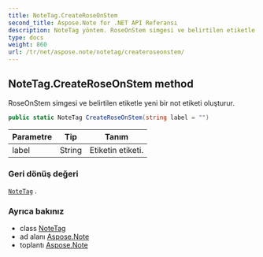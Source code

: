 ```yaml
---
title: NoteTag.CreateRoseOnStem
second_title: Aspose.Note for .NET API Referansı
description: NoteTag yöntem. RoseOnStem simgesi ve belirtilen etiketle yeni bir not etiketi oluşturur.
type: docs
weight: 860
url: /tr/net/aspose.note/notetag/createroseonstem/
---
```

## NoteTag.CreateRoseOnStem method

RoseOnStem simgesi ve belirtilen etiketle yeni bir not etiketi oluşturur.

```csharp
public static NoteTag CreateRoseOnStem(string label = "")
```

| Parametre | Tip | Tanım |
| --- | --- | --- |
| label | String | Etiketin etiketi. |

### Geri dönüş değeri

[`NoteTag`](../) .

### Ayrıca bakınız

* class [NoteTag](../)
* ad alanı [Aspose.Note](../../notetag/)
* toplantı [Aspose.Note](../../../)


